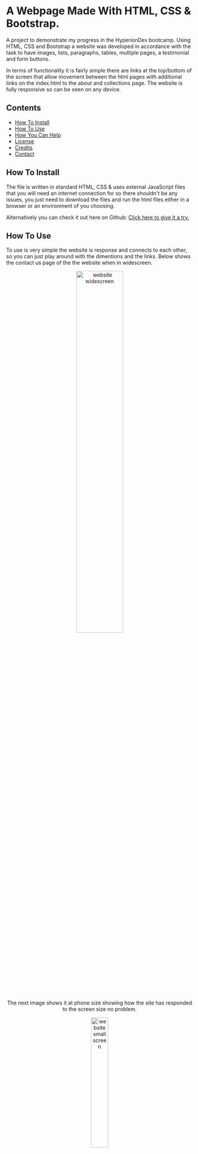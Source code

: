# A Webpage Made With HTML, CSS & Bootstrap.

A project to demonstrate my progress in the HyperionDev bootcamp. Using HTML, CSS and Bootstrap a website was developed in accordance with the task to 
have images, lists, paragraphs, tables, multiple pages, a testimonial and form buttons.

In terms of functionality it is fairly simple there are links at the top/bottom of the screen that allow movement between the html pages with additional links on the index.html to the about and collections page. The website is fully responsive so can be seen on any device.

## Contents

- [How To Install](#how-to-install)
- [How To Use](#how-to-use)
- [How You Can Help](#how-you-can-help)
- [License](#license)
- [Credits](#credits)
- [Contact](#contact)

## How To Install

The file is written in standard HTML, CSS & uses external JavaScript files that you will need an internet connection for so there shouldn't be any issues, you just need to download the files and run the html files either in a browser or an environment of you choosing.

Alternatively you can check it out here on Github: [Click here to give it a try.](https://alexhill-coder.github.io/finalCapstone/)

## How To Use

To use is very simple the website is response and connects to each other, so you can just play around with the dimentions and the links. Below shows the contact us page of the the website when in widescreen.

<p align="center">
<img src="https://user-images.githubusercontent.com/119125564/207594361-ea1aeaf4-1218-49bd-b2d3-947344c415df.png" alt="website widescreen" width="50%"/>
</p>

<p align="center">
 The next image shows it at phone size showing how the site has responded to the screen size no problem.
</p>
 
<p align="center">    
<img src="https://user-images.githubusercontent.com/119125564/207594419-cb5f01a7-3a8f-49eb-953c-5f7db3c273bc.png" alt="website smallscreen" width="30%"/>
</p>

<p align="center">
 This image shows the main nav bar and how it will reduce to a popup menu when the screen is small.
</p>

<p align="center">
<img src="https://user-images.githubusercontent.com/119125564/207594464-863b4c62-f78b-45eb-9513-c1ae5b714f48.png" alt="website top bar" width="50%"/>
</p>

<p align="center">
 This footer of the page contains a number of links and is designed to fit all screen dimentions.
</p>

<p align="center">
<img src="https://user-images.githubusercontent.com/119125564/207594481-98c0df30-215b-4951-8308-a5eb16e098c2.png" alt="website bottom bar" width="50%"/>
</p>

<p align="center">
 The final image shows a number of images on Bootstrap cards that allow the rows to be adjusted depending on the screen size. They are also links that will take you to the collections page.
</p>

<p align="center">
<img src="https://user-images.githubusercontent.com/119125564/207594525-c7d9eba3-6312-444c-b7a5-e8bce7b16f60.png" alt="website index page" width="50%"/>
</p>

## How you can help

If you wish to contribute to any of my files, you are more than welcome to as long as you keep in mind the following:
 - Provide a description of any minor changes before commiting.
 - If you are making major changes please branch the project.
 - Provide a name/handle so you can be aknowledged for your work.
 - You do not require my permission to proceed with any changes.
 - As this is an MIT License the project may be copied to another repository for any reason at any time and used how they see fit.

## License

This project falls under The MIT License allowing for the use of this project for any purpose. For more information on this type of license please see the [LICENSE.md](https://github.com/alexhill-coder/finalCapstone/blob/master/LICENSE.md)

## Credits

- Alex Hill

## Contact

Please feel free to contact me here:
<p align=center>
<a href="https://www.linkedin.com/in/alex-hill-webdeveloper">
<img src="https://img.shields.io/badge/-@alex hill webdeveloper-blue?style=for-the-badge&logo=Linkedin&logoColor=white&link=https://www.linkedin.com/in/alex-hill-webdeveloper/" height=32/>
</a>
</p>
